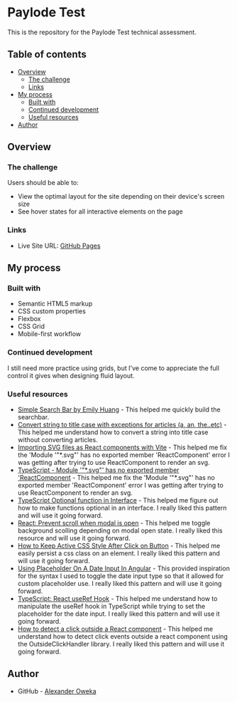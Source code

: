 # Paylode Test

This is the repository for the Paylode Test technical assessment.

## Table of contents

- [Overview](#overview)
  - [The challenge](#the-challenge)
  - [Links](#links)
- [My process](#my-process)
  - [Built with](#built-with)
  - [Continued development](#continued-development)
  - [Useful resources](#useful-resources)
- [Author](#author)

## Overview

### The challenge

Users should be able to:

- View the optimal layout for the site depending on their device's screen size
- See hover states for all interactive elements on the page

### Links

- Live Site URL: [GitHub Pages](https://alexola-ng.github.io/Projects/easybank-landing-page-master/index.html)

## My process

### Built with

- Semantic HTML5 markup
- CSS custom properties
- Flexbox
- CSS Grid
- Mobile-first workflow

### Continued development

I still need more practice using grids, but I've come to appreciate the full control it gives when designing fluid layout.

### Useful resources

- [Simple Search Bar by Emily Huang](https://codepen.io/huange/pen/bGqMqM?editors=1100) - This helped me quickly build the searchbar.
- [Convert string to title case with exceptions for articles (a, an, the..etc)](https://stackoverflow.com/questions/56102451/convert-string-to-title-case-with-exceptions-for-articles-a-an-the-etc) - This helped me understand how to convert a string into title case without converting articles.
- [Importing SVG files as React components with Vite](https://dev.to/cassidoo/importing-svg-files-as-react-components-with-vite-l3n) - This helped me fix the 'Module '"\*.svg"' has no exported member 'ReactComponent' error I was getting after trying to use ReactComponent to render an svg.
- [TypeScript - Module '"\*.svg"' has no exported member 'ReactComponent](https://stackoverflow.com/questions/54121536/typescript-module-svg-has-no-exported-member-reactcomponent) - This helped me fix the 'Module '"\*.svg"' has no exported member 'ReactComponent' error I was getting after trying to use ReactComponent to render an svg.
- [TypeScript Optional function in Interface](https://stackoverflow.com/questions/27522973/typescript-optional-function-in-interface) - This helped me figure out how to make functions optional in an interface. I really liked this pattern and will use it going forward.
- [React: Prevent scroll when modal is open](https://stackoverflow.com/questions/54989513/react-prevent-scroll-when-modal-is-open) - This helped me toggle background scolling depending on modal open state. I really liked this resource and will use it going forward.
- [How to Keep Active CSS Style After Click on Button](https://www.youtube.com/watch?v=zh1xus05Kl8) - This helped me easily persist a css class on an element. I really liked this pattern and will use it going forward.
- [Using Placeholder On A Date Input In Angular](https://upmostly.com/angular/using-placeholder-on-a-date-input-in-angular) - This provided inspiration for the syntax I used to toggle the date input type so that it allowed for custom placeholder use. I really liked this pattern and will use it going forward.
- [TypeScript: React useRef Hook](https://www.robinwieruch.de/typescript-react-useref/) - This helped me understand how to manipulate the useRef hook in TypeScript while trying to set the placeholder for the date input. I really liked this pattern and will use it going forward.
- [How to detect a click outside a React component](https://blog.logrocket.com/detect-click-outside-react-component-how-to/) - This helped me understand how to detect click events outside a react component using the OutsideClickHandler library. I really liked this pattern and will use it going forward.

## Author

- GitHub - [Alexander Oweka](https://www.github.com/AlexOla-NG)
